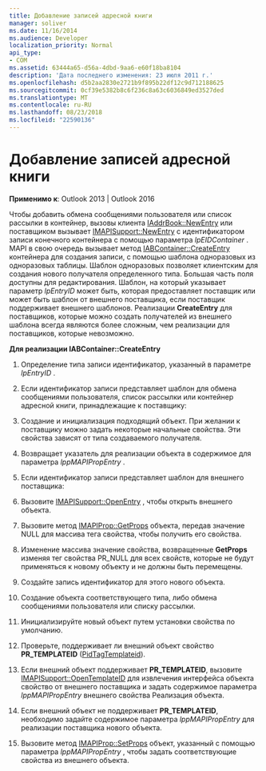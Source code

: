 ```yaml
---
title: Добавление записей адресной книги
manager: soliver
ms.date: 11/16/2014
ms.audience: Developer
localization_priority: Normal
api_type:
- COM
ms.assetid: 63444a65-d56a-4dbd-9aa6-e60f18ba8104
description: 'Дата последнего изменения: 23 июля 2011 г.'
ms.openlocfilehash: d5b2aa2830e2721b9f895b22df12c9d712188625
ms.sourcegitcommit: 0cf39e5382b8c6f236c8a63c6036849ed3527ded
ms.translationtype: MT
ms.contentlocale: ru-RU
ms.lasthandoff: 08/23/2018
ms.locfileid: "22590136"
---
```

# <a name="adding-address-book-entries"></a>Добавление записей адресной книги

  
  
**Применимо к**: Outlook 2013 | Outlook 2016 
  
Чтобы добавить обмена сообщениями пользователя или список рассылки в контейнер, вызовы клиента [IAddrBook::NewEntry](iaddrbook-newentry.md) или поставщиком вызывает [IMAPISupport::NewEntry](imapisupport-newentry.md) с идентификатором записи конечного контейнера с помощью параметра _lpEIDContainer_ . MAPI в свою очередь вызывает метод [IABContainer::CreateEntry](iabcontainer-createentry.md) контейнера для создания записи, с помощью шаблона одноразовых из одноразовых таблицы. Шаблон одноразовых позволяет клиентским для создания нового получателя определенного типа. Большая часть поля доступны для редактирования. Шаблон, на который указывает параметр _lpEntryID_ может быть, которая предоставляет поставщик или может быть шаблон от внешнего поставщика, если поставщик поддерживает внешнего шаблонов. Реализации **CreateEntry** для поставщиков, которые можно создать получателей из внешнего шаблона всегда являются более сложным, чем реализации для поставщиков, которые невозможно. 
  
 **Для реализации IABContainer::CreateEntry**
  
1. Определение типа записи идентификатор, указанный в параметре _lpEntryID_ . 
    
2. Если идентификатор записи представляет шаблон для обмена сообщениями пользователя, список рассылки или контейнер адресной книги, принадлежащие к поставщику:
    
1. Создание и инициализация подходящий объект. При желании к поставщику можно задать некоторые начальные свойства. Эти свойства зависят от типа создаваемого получателя. 
    
2. Возвращает указатель для реализации объекта в содержимое для параметра _lppMAPIPropEntry_ . 
    
3. Если идентификатор записи представляет шаблон для внешнего поставщика:
    
1. Вызовите [IMAPISupport::OpenEntry](imapisupport-openentry.md) , чтобы открыть внешнего объекта. 
    
2. Вызовите метод [IMAPIProp::GetProps](imapiprop-getprops.md) объекта, передав значение NULL для массива тега свойства, чтобы получить его свойства. 
    
3. Изменение массива значение свойства, возвращенные **GetProps** изменяя тег свойства PR_NULL для всех свойств, которые не будут применяться к новому объекту и не должны быть перемещены. 
    
4. Создайте запись идентификатор для этого нового объекта. 
    
5. Создание объекта соответствующего типа, либо обмена сообщениями пользователя или списку рассылки.
    
6. Инициализируйте новый объект путем установки свойства по умолчанию.
    
7. Проверьте, поддерживает ли внешний объект свойство **PR_TEMPLATEID** ([PidTagTemplateid](pidtagtemplateid-canonical-property.md)). 
    
8. Если внешний объект поддерживает **PR_TEMPLATEID**, вызовите [IMAPISupport::OpenTemplateID](imapisupport-opentemplateid.md) для извлечения интерфейса объекта свойство от внешнего поставщика и задать содержимое параметра _lppMAPIPropEntry_ внешнего свойства Реализация объекта. 
    
9. Если внешний объект не поддерживает **PR_TEMPLATEID**, необходимо задайте содержимое параметра _lppMAPIPropEntry_ для реализации поставщика нового объекта. 
    
10. Вызовите метод [IMAPIProp::SetProps](imapiprop-setprops.md) объект, указанный с помощью параметра _lppMAPIPropEntry_ , чтобы задать соответствующие свойства из внешнего объекта. 
    

